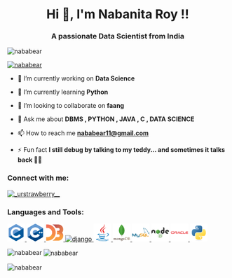 <h1 align="center">Hi 👋, I'm Nabanita Roy !!</h1>
<h3 align="center">A passionate Data Scientist from India</h3>

<p align="left"> <img src="https://komarev.com/ghpvc/?username=nababear&label=Profile%20views&color=0e75b6&style=flat" alt="nababear" /> </p>

<p align="left"> <a href="https://github.com/ryo-ma/github-profile-trophy"><img src="https://github-profile-trophy.vercel.app/?username=nababear" alt="nababear" /></a> </p>

- 🔭 I’m currently working on **Data Science**

- 🌱 I’m currently learning **Python**

- 👯 I’m looking to collaborate on **faang**

- 💬 Ask me about **DBMS , PYTHON , JAVA , C , DATA SCIENCE**

- 📫 How to reach me **nababear11@gmail.com**

- ⚡ Fun fact **I still debug by talking to my teddy... and sometimes it talks back 🐥💬**

<h3 align="left">Connect with me:</h3>
<p align="left">
<a href="https://instagram.com/_urstrawberry__" target="blank"><img align="center" src="https://raw.githubusercontent.com/rahuldkjain/github-profile-readme-generator/master/src/images/icons/Social/instagram.svg" alt="_urstrawberry__" height="30" width="40" /></a>
</p>

<h3 align="left">Languages and Tools:</h3>
<p align="left"> <a href="https://www.cprogramming.com/" target="_blank" rel="noreferrer"> <img src="https://raw.githubusercontent.com/devicons/devicon/master/icons/c/c-original.svg" alt="c" width="40" height="40"/> </a> <a href="https://www.w3schools.com/cpp/" target="_blank" rel="noreferrer"> <img src="https://raw.githubusercontent.com/devicons/devicon/master/icons/cplusplus/cplusplus-original.svg" alt="cplusplus" width="40" height="40"/> </a> <a href="https://d3js.org/" target="_blank" rel="noreferrer"> <img src="https://raw.githubusercontent.com/devicons/devicon/master/icons/d3js/d3js-original.svg" alt="d3js" width="40" height="40"/> </a> <a href="https://www.djangoproject.com/" target="_blank" rel="noreferrer"> <img src="https://cdn.worldvectorlogo.com/logos/django.svg" alt="django" width="40" height="40"/> </a> <a href="https://www.java.com" target="_blank" rel="noreferrer"> <img src="https://raw.githubusercontent.com/devicons/devicon/master/icons/java/java-original.svg" alt="java" width="40" height="40"/> </a> <a href="https://www.mongodb.com/" target="_blank" rel="noreferrer"> <img src="https://raw.githubusercontent.com/devicons/devicon/master/icons/mongodb/mongodb-original-wordmark.svg" alt="mongodb" width="40" height="40"/> </a> <a href="https://www.mysql.com/" target="_blank" rel="noreferrer"> <img src="https://raw.githubusercontent.com/devicons/devicon/master/icons/mysql/mysql-original-wordmark.svg" alt="mysql" width="40" height="40"/> </a> <a href="https://nodejs.org" target="_blank" rel="noreferrer"> <img src="https://raw.githubusercontent.com/devicons/devicon/master/icons/nodejs/nodejs-original-wordmark.svg" alt="nodejs" width="40" height="40"/> </a> <a href="https://www.oracle.com/" target="_blank" rel="noreferrer"> <img src="https://raw.githubusercontent.com/devicons/devicon/master/icons/oracle/oracle-original.svg" alt="oracle" width="40" height="40"/> </a> <a href="https://www.python.org" target="_blank" rel="noreferrer"> <img src="https://raw.githubusercontent.com/devicons/devicon/master/icons/python/python-original.svg" alt="python" width="40" height="40"/> </a> </p>

<p><img align="left" src="https://github-readme-stats.vercel.app/api/top-langs?username=nababear&show_icons=true&locale=en&layout=compact" alt="nababear" /></p>

<p>&nbsp;<img align="center" src="https://github-readme-stats.vercel.app/api?username=nababear&show_icons=true&locale=en" alt="nababear" /></p>

<p><img align="center" src="https://github-readme-streak-stats.herokuapp.com/?user=nababear&" alt="nababear" /></p>
